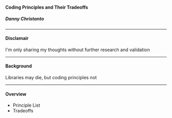 #### Coding Principles and Their Tradeoffs

##### Danny Christanto

---

#### Disclamair

I'm only sharing my thoughts without further research and validation

---

#### Background

Libraries may die, but coding principles not

---

#### Overview

- Principle List
- Tradeoffs


